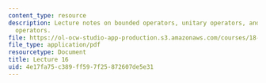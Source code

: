 ```yaml
---
content_type: resource
description: Lecture notes on bounded operators, unitary operators, and finite rank
  operators.
file: https://ol-ocw-studio-app-production.s3.amazonaws.com/courses/18-102-introduction-to-functional-analysis-spring-2009/4e17fa75c389ff597f25872607de5e31_MIT18_102s09_lec16.pdf
file_type: application/pdf
resourcetype: Document
title: Lecture 16
uid: 4e17fa75-c389-ff59-7f25-872607de5e31
---
```

